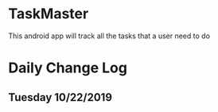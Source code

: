 # TaskMaster

This android app will track all the tasks that a user need to do

# Daily Change Log

## Tuesday 10/22/2019 

### 